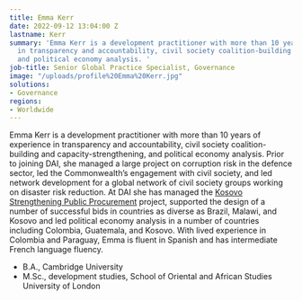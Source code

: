 ```yaml
---
title: Emma Kerr
date: 2022-09-12 13:04:00 Z
lastname: Kerr
summary: 'Emma Kerr is a development practitioner with more than 10 years of experience
  in transparency and accountability, civil society coalition-building and capacity-strengthening,
  and political economy analysis. '
job-title: Senior Global Practice Specialist, Governance
image: "/uploads/profile%20Emma%20Kerr.jpg"
solutions:
- Governance
regions:
- Worldwide
---
```


Emma Kerr is a development practitioner with more than 10 years of experience in transparency and accountability, civil society coalition-building and capacity-strengthening, and political economy analysis. Prior to joining DAI, she managed a large project on corruption risk in the defence sector, led the Commonwealth’s engagement with civil society, and led network development for a global network of civil society groups working on disaster risk reduction. At DAI she has managed the [Kosovo Strengthening Public Procurement](https://www.dai.com/our-work/projects/kosovo-strengthening-public-procurement-kspp) project, supported the design of a number of successful bids in countries as diverse as Brazil, Malawi, and Kosovo and led political economy analysis in a number of countries including Colombia, Guatemala, and Kosovo. With lived experience in Colombia and Paraguay, Emma is fluent in Spanish and has intermediate French language fluency.

* B.A., Cambridge University
* M.Sc., development studies, School of Oriental and African Studies University of London
 